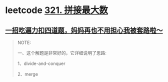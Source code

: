 # leetcode [321. 拼接最大数](https://leetcode-cn.com/problems/create-maximum-number/)

## [一招吃遍力扣四道题，妈妈再也不用担心我被套路啦～](https://leetcode-cn.com/problems/create-maximum-number/solution/yi-zhao-chi-bian-li-kou-si-dao-ti-ma-ma-zai-ye-b-7/)

> NOTE: 
>
> 一、这个解题是非常好的，它详细说明了思路:
>
> 1、divide-and-conquer
>
> 2、merge
>
> 